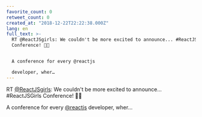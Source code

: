 ```yaml
---
favorite_count: 0
retweet_count: 0
created_at: "2018-12-22T22:22:38.000Z"
lang: en
full_text: >-
  RT @ReactJSgirls: We couldn't be more excited to announce... #ReactJSGirls
  Conference! 👩‍💻


  A conference for every @reactjs

  developer, wher…
---
```


RT [@ReactJSgirls](https://twitter.com/ReactJSgirls): We couldn't be more
excited to announce... #ReactJSGirls Conference! 👩‍💻

A conference for every [@reactjs](https://twitter.com/reactjs) developer, wher…
